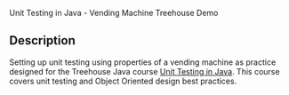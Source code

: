 Unit Testing in Java - Vending Machine Treehouse Demo

## Description

Setting up unit testing using properties of a vending machine as practice designed for the Treehouse Java course
 [Unit Testing in Java](https://teamtreehouse.com/library/unit-testing-in-java/upcoming).
This course covers unit testing and Object Oriented design best practices.
